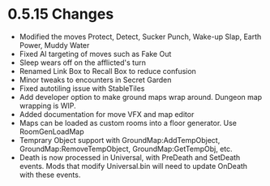 # 0.5.15 Changes #

* Modified the moves Protect, Detect, Sucker Punch, Wake-up Slap, Earth Power, Muddy Water
* Fixed AI targeting of moves such as Fake Out
* Sleep wears off on the afflicted's turn
* Renamed Link Box to Recall Box to reduce confusion
* Minor tweaks to encounters in Secret Garden
* Fixed autotiling issue with StableTiles
* Add developer option to make ground maps wrap around.  Dungeon map wrapping is WIP.
* Added documentation for move VFX and map editor
* Maps can be loaded as custom rooms into a floor generator.  Use RoomGenLoadMap
* Temprary Object support with GroundMap:AddTempObject, GroundMap:RemoveTempObject, GroundMap:GetTempObj, etc.
* Death is now processed in Universal, with PreDeath and SetDeath events.  Mods that modify Universal.bin will need to update OnDeath with these events.
